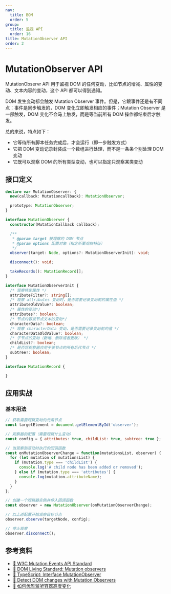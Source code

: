 ```yaml
---
nav:
  title: BOM
  order: 5
group:
  title: 监视 API
  order: 16
title: MutationObserver API
order: 2
---
```


# MutationObserver API

MutationObservr API 用于监视 DOM 的任何变动，比如节点的增减、属性的变动、文本内容的变动，这个 API 都可以得到通知。

DOM 发生变动都会触发 Mutation Observer 事件。但是，它跟事件还是有不同点：事件是同步触发的，DOM 变化立即触发相应的事件；Mutation Observer 是一部触发，DOM 变化不会马上触发，而是等当前所有 DOM 操作都结束后才触发。

总的来说，特点如下：

- 它等待所有脚本任务完成后，才会运行（即一步触发方式）
- 它把 DOM 变动记录封装成一个数组进行处理，而不是一条条个别处理 DOM 变动
- 它既可以观察 DOM 的所有类型变动，也可以指定只观察某类变动

## 接口定义

```ts
declare var MutationObserver: {
  new(callback: Mutationcallback): MutationObserver;

  prototype: MutationObserver;
}

interface MutationObserver {
  constructor(MutationCallback callback);

  /**
   * @param target 被观察的 DOM 节点
   * @param options 配置对象（指定所要观察特征）
   */
  observer(target: Node, options?: MutationObserverInit): void;

  disconnect(): void;

  takeRecords(): MutationRecord[];
}

interface MutationObserverInit {
  /* 观察特定属性 */
  attributeFilter?: string[];
  /* 观察 attributes 变动时，是否需要记录变动前的属性值 */
  attributeOldValue?: boolean;
  /* 属性的变动*/
  attributes?: boolean;
  /* 节点内容或节点文本的变动*/
  characterData?: boolean;
  /* 观察 characterData 变动，是否需要记录变动前的值 */
  characterDataOldValue?: boolean;
  /* 子节点的变动（新增、删除或者更改） */
  childList?: boolean;
  /* 是否将观察器应用于该节点的所有后代节点 */
  subtree?: boolean;
}

interface MutationRecord {

}
```

## 应用实战

### 基本用法

```js
// 获取需要观察变动的元素节点
const targetElement = document.getElementById('observer');

// 观察器的配置（需要观察什么变动）
const config = { attributes: true, childList: true, subtree: true };

// 当观察到变动时执行的回调函数
const onMutationObserverChange = function(mutationsList, observer) {
  for (let mutation of mutationsList) {
    if (mutation.type === 'childList') {
      console.log('A child node has been added or removed');
    } else if (mutation.type === 'attributes') {
      console.log(mutation.attributeName);
    }
  }
};

// 创建一个观察器实例并传入回调函数
const observer = new MutationObserver(onMutationObserverChange);

// 以上述配置开始观察目标节点
observer.observe(targetNode, config);

// 停止观察
observer.disconnect();
```

## 参考资料

- [📖 W3C Mutation Events API Standard](https://www.w3.org/TR/DOM-Level-2-Events/events.html#Events-eventgroupings-mutationevents)
- [📖 DOM Living Standard: Mutation observers](https://dom.spec.whatwg.org/#mutation-observers)
- [📖 TypeScript: Interface MutationObserver](https://microsoft.github.io/PowerBI-JavaScript/interfaces/_node_modules_typedoc_node_modules_typescript_lib_lib_dom_d_.mutationobserver.html)
- [📝 Detect DOM changes with Mutation Observers](https://developers.google.com/web/updates/2012/02/Detect-DOM-changes-with-Mutation-Observers)
- [📝 如何优雅监听容器高度变化](https://segmentfault.com/a/1190000019877595)
